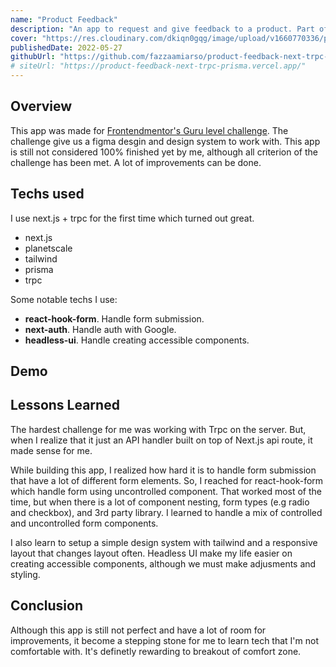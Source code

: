 ```yaml
---
name: "Product Feedback"
description: "An app to request and give feedback to a product. Part of Frontendmentor.io Guru challenge"
cover: "https://res.cloudinary.com/dkiqn0gqg/image/upload/v1660770336/product-feedback-frontendmentor.png"
publishedDate: 2022-05-27
githubUrl: "https://github.com/fazzaamiarso/product-feedback-next-trpc-prisma"
# siteUrl: "https://product-feedback-next-trpc-prisma.vercel.app/"
---
```


## Overview

This app was made for [Frontendmentor's Guru level challenge](https://www.frontendmentor.io/challenges/product-feedback-app-wbvUYqjR6/hub/product-feedback-app-1FrgsEUQci). The challenge give us a figma desgin and
design system to work with. This app is still not considered 100% finished yet by me, although all criterion of the challenge has been met. A lot of improvements
can be done.

## Techs used

I use next.js + trpc for the first time which turned out great.

- next.js
- planetscale
- tailwind
- prisma
- trpc

Some notable techs I use:

- **react-hook-form**. Handle form submission.
- **next-auth**. Handle auth with Google.
- **headless-ui**. Handle creating accessible components.

## Demo

<!-- <YoutubeEmbed id='AFLs6YS4LGs' title='Product Feedback Demo' /> -->

## Lessons Learned

The hardest challenge for me was working with Trpc on the server. But, when I realize that it just an API handler built on
top of Next.js api route, it made sense for me.

While building this app, I realized how hard it is to handle form submission that have a lot of different form elements.
So, I reached for react-hook-form which handle form using uncontrolled component. That worked most of the time, but when
there is a lot of component nesting, form types (e.g radio and checkbox), and 3rd party library. I learned to handle a mix of
controlled and uncontrolled form components.

I also learn to setup a simple design system with tailwind and a responsive layout that changes layout often. Headless UI
make my life easier on creating accessible components, although we must make adjusments and styling.

## Conclusion

Although this app is still not perfect and have a lot of room for improvements, it become a stepping stone for me to learn
tech that I'm not comfortable with. It's definetly rewarding to breakout of comfort zone.
